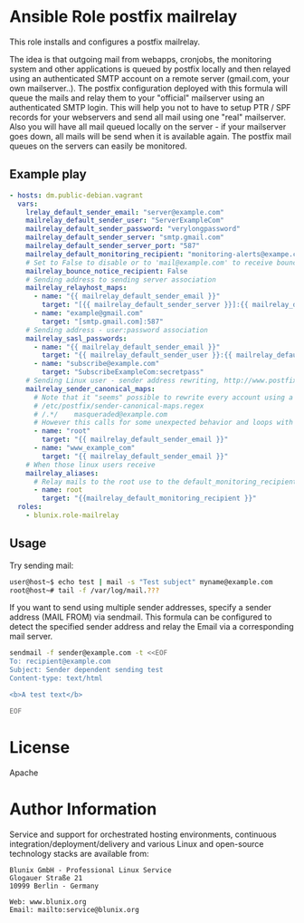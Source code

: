 Ansible Role postfix mailrelay
====================

This role installs and configures a postfix mailrelay.

The idea is that outgoing mail from webapps, cronjobs, the monitoring system and other applications is queued by postfix locally and then relayed using an authenticated SMTP account on a remote server (gmail.com, your own mailserver..). The postfix configuration deployed with this formula will queue the mails and relay them to your "official" mailserver using an authenticated SMTP login. This will help you not to have to setup PTR / SPF records for your webservers and send all mail using one "real" mailserver. Also you will have all mail queued locally on the server - if your mailserver goes down, all mails will be send when it is available again. The postfix mail queues on the servers can easily be monitored.

Example play
------------

```yaml
- hosts: dm.public-debian.vagrant
  vars:
    lrelay_default_sender_email: "server@example.com"
    mailrelay_default_sender_user: "ServerExampleCom"
    mailrelay_default_sender_password: "verylongpassword"
    mailrelay_default_sender_server: "smtp.gmail.com"
    mailrelay_default_sender_server_port: "587"
    mailrelay_default_monitoring_recipient: "monitoring-alerts@exampe.com"
    # Set to False to disable or to 'mail@example.com' to receive bounce mails
    mailrelay_bounce_notice_recipient: False
    # Sending address to sending server association
    mailrelay_relayhost_maps:
      - name: "{{ mailrelay_default_sender_email }}"
        target: "[{{ mailrelay_default_sender_server }}]:{{ mailrelay_default_sender_server_port }}"
      - name: "example@gmail.com"
        target: "[smtp.gmail.com]:587"
    # Sending address - user:password association
    mailrelay_sasl_passwords:
      - name: "{{ mailrelay_default_sender_email }}"
        target: "{{ mailrelay_default_sender_user }}:{{ mailrelay_default_sender_password }}"
      - name: "subscribe@example.com"
        target: "SubscribeExampleCom:secretpass"
    # Sending Linux user - sender address rewriting, http://www.postfix.org/ADDRESS_REWRITING_README.html
    mailrelay_sender_canonical_maps:
      # Note that it "seems" possible to rewrite every account using a regex like:
      # /etc/postfix/sender-canonical-maps.regex
      # /.*/    masqueraded@example.com
      # However this calls for some unexpected behavior and loops with mails to fo@bar.comcom and so on, so I don't recommend it
      - name: "root"
        target: "{{ mailrelay_default_sender_email }}"
      - name: "www_example_com"
        target: "{{ mailrelay_default_sender_email }}"
    # When those linux users receive
    mailrelay_aliases:
      # Relay mails to the root use to the default_monitoring_recipient
      - name: root
        target: "{{mailrelay_default_monitoring_recipient }}"
  roles:
    - blunix.role-mailrelay
```

 Usage
----------
Try sending mail:
```bash
user@host~$ echo test | mail -s "Test subject" myname@example.com
root@host~# tail -f /var/log/mail.???
```

If you want to send using multiple sender addresses, specify a sender address (MAIL FROM) via sendmail. This formula can be configured to detect the specified sender address and relay the Email via a corresponding mail server.

```bash
sendmail -f sender@example.com -t <<EOF
To: recipient@example.com
Subject: Sender dependent sending test
Content-type: text/html

<b>A test text</b>

EOF
```

License
=======

Apache

Author Information
==================

Service and support for orchestrated hosting environments, continuous integration/deployment/delivery and various Linux and open-source technology stacks are available from:

```
Blunix GmbH - Professional Linux Service
Glogauer Straße 21
10999 Berlin - Germany

Web: www.blunix.org
Email: mailto:service@blunix.org
```
